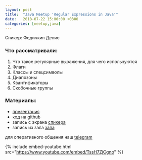 ```yaml
---
layout: post
title:  "Java Meetup 'Regular Expressions in Java'"
date:   2018-07-22 15:00:00 +0300
categories: [meetup,java]
---
```


Спикер: Федичкин Денис

### Что рассматривали:

1. Что такое регулярные выражения, для чего используются
2. Флаги
3. Классы и спецсимволы
4. Диапозоны
5. Квантификаторы
6. Скобочные группы

### Материалы:

- [презентация]
- код на [github]
- запись с экрана [спикера]
- запись из зала [зала]

для оперативного общения наш [telegram]

{% include embed-youtube.html src="https://www.youtube.com/embed/TssH7ZjCgno" %}

[telegram]: t.me/devcomanda
[презентация]: http://tiny.cc/fxoixy
[github]: http://tiny.cc/jyoixy
[спикера]: https://youtu.be/TssH7ZjCgno
[зала]: https://youtu.be/oLXk6wujAW4